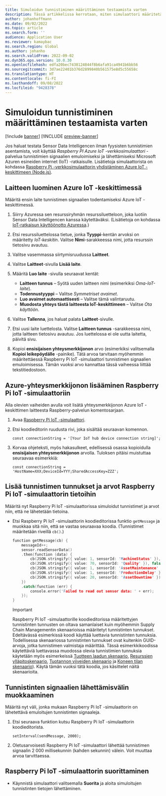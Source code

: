 ```yaml
---
title: Simuloidun tunnistiminen määrittäminen testaamista varten
description: Tässä artikkelissa kerrotaan, miten simulaattori määritetään Sensor Data Intelligencen testaamista varten ilman fyysisten tunnistimien asentamista.
author: johanhoffmann
ms.date: 09/02/2022
ms.topic: article
ms.search.form: ''
audience: Application User
ms.reviewer: kamaybac
ms.search.region: Global
ms.author: johanho
ms.search.validFrom: 2022-09-02
ms.dyn365.ops.version: 10.0.30
ms.openlocfilehash: edfa20bec7438124844f8b6afa91ca4941b6bb56
ms.sourcegitcommit: 3d7ae22401b376d2899840b561575e8d5c55658c
ms.translationtype: HT
ms.contentlocale: fi-FI
ms.lasthandoff: 09/08/2022
ms.locfileid: "9428378"
---
```

# <a name="set-up-a-simulated-sensor-for-testing"></a>Simuloidun tunnistiminen määrittäminen testaamista varten

[!include [banner](../includes/banner.md)]
[!INCLUDE [preview-banner](../includes/preview-banner.md)]

Jos haluat testata Sensor Data Intelligencen ilman fyysisten tunnistimien asentamista, voit käyttää *Raspberry PI Azure IoT -verkkosimulaattori* -palvelua tunnistimien signaalien emuloimiseksi ja lähettämiseksi Microsoft Azuren esineiden internet (IoT) -ratkaisulle. Lisätietoja simulaattorista on kohdassa [Raspberry Pi -verkkosimulaattorin yhdistäminen Azure IoT -keskittimeen (Node.js)](/azure/iot-hub/iot-hub-raspberry-pi-web-simulator-get-started).

## <a name="create-a-device-in-azure-iot-hub"></a>Laitteen luominen Azure IoT -keskittimessä

Määritä ensin laite tunnistimen signaalien todentamiseksi Azure IoT -keskittimessä.

1. Siirry Azuressa sen resurssiryhmän resurssiluetteloon, joka luotiin Sensor Data Intelligencen kanssa käytettäväksi. (Lisätietoja on kohdassa [IoT-ratkaisun käyttöönotto Azuressa](sdi-deploy-iot-solution-on-azure.md).)
1. Etsi resurssiluettelossa tietue, jonka **Tyyppi**-kentän arvoksi on määritetty *IoT-keskitin*. Valitse **Nimi**-sarakkeessa nimi, jotta resurssin tietosivu avautuu.
1. Valitse vasemmassa siirtymisruudussa **Laitteet**.
1. Valitse **Laitteet**-sivulla **Lisää laite**.
1. Määritä **Luo laite** -sivulla seuraavat kentät:

    - **Laitteen tunnus** – Syötä uuden laitteen nimi (esimerkiksi *Oma-IoT-laite*).
    - **Todennustyyppi** – Valitse *Symmetriset avaimet*.
    - **Luo avaimet automaattisesti** – Valitse tämä valintaruutu.
    - **Muodosta yhteys tästä laitteesta IoT-keskittimeen** – Valitse *Ota käyttöön*.

1. Valitse **Tallenna**, jos haluat palata **Laitteet**-sivulle.
1. Etsi uusi laite luettelosta. Valitse **Laitteen tunnus** -sarakkeessa nimi, jotta laitteen tietosivu avautuu. Jos luettelossa ei ole uutta laitetta, päivitä sivu.
1. Kopioi **ensisijaisen yhteysmerkkijonon** arvo (esimerkiksi valitsemalla **Kopioi leikepöydälle** -painike). Tätä arvoa tarvitaan myöhemmin määritettäessä Raspberry Pi IoT -simulaattori tunnistimen signaalien emuloimisessa. Tämän vuoksi arvo kannattaa tässä vaiheessa liittää tekstitiedostoon.

## <a name="add-the-azure-connection-string-to-the-raspberry-pi-iot-simulator"></a>Azure-yhteysmerkkijonon lisääminen Raspberry Pi IoT -simulaattoriin

Alla olevien vaiheiden avulla voit lisätä yhteysmerkkijonon Azure IoT -keskittimen laitteesta Raspberry-palvelun komentosarjaan.

1. Avaa [Raspberry Pi IoT -simulaattori](https://azure-samples.github.io/raspberry-pi-web-simulator/).
1. Etsi koodieditorin ruudusta rivi, joka sisältää seuraavan komennon.

    `const connectionString = '[Your IoT hub device connection string]';`

1. Korvaa ohjeteksti, myös hakasulkeet, edellisessä osassa kopioidulla **ensisijaisen yhteysmerkkijonon** arvolla. Tuloksen pitäisi muistuttaa seuraavaa esimerkkiä:

    `const connectionString = 'HostName=XXX;DeviceId=YYY;SharedAccessKey=ZZZ';`

## <a name="add-sensor-ids-and-values-to-the-payload-in-the-raspberry-pi-iot-simulator"></a>Lisää tunnistimen tunnukset ja arvot Raspberry Pi IoT -simulaattorin tietoihin

Määritä nyt Raspberry Pi IoT -simulaattorissa simuloidut tunnistimet ja arvot niin, että ne lähetetään tietoina.

- Etsi Raspberry Pi IoT -simulaattorin koodieditorissa funktio `getMessage` ja muokkaa sitä niin, että se vastaa seuraavaa koodia. (Tunnistimet määritetään riveillä `cb()`.)

    ```cpp
    function getMessage(cb) {
        messageId++;
        sensor.readSensorData()
        .then(function (data) {
            cb(JSON.stringify({ value: 1, sensorId: 'MachineStatus' }), false);
            cb(JSON.stringify({ value: 70, sensorId: 'Quality' }), false);
            cb(JSON.stringify({ value: 1, sensorId: 'AssetMaintenance' }), false);
            cb(JSON.stringify({ value: 1, sensorId: 'ProductionDelay' }), false);
            cb(JSON.stringify({ value: 20, sensorId: 'AssetDowntime' }), false);
        })
        .catch(function (err) {
            console.error('Failed to read out sensor data: ' + err);
        });
    }
    ```

    > [!IMPORTANT]
    > Raspberry Pi IoT -simulaattorille koodieditorissa määritettyjen tunnistinten tunnusten on oltava samanlaiset kuin myöhemmin Supply Chain Managementin skenaarioissa määritetyt tunnistinten tunnukset. Edeltävässä esimerkissä koodi käyttää luettavia tunnistinten tunnuksia. Todellisessa skenaariossa tunnistinten tunnukset ovat kuitenkin GUID-arvoja, jotka tunnistimen valmistaja määrittää. Tässä esimerkkikoodissa käytettäviä luettavassa muodossa olevia tunnistimien tunnuksia käytetään myös esimerkeissä [Tuotteen laadun skenaario](sdi-scenario-product-quality.md), [Resurssien ylläpitoskenaario](sdi-scenario-asset-maintenance.md), [Tuotannon viiveiden skenaario](sdi-scenario-production-delays.md) ja [Koneen tilan skenaario](sdi-scenario-equipment-downtime.md)). Käytä tämän vuoksi tätä koodia, jos käsittelet näitä skenaarioita.

## <a name="edit-the-interval-for-sending-sensor-signals"></a>Tunnistinten signaalien lähettämisvälin muokkaaminen

Määritä nyt väli, jonka mukaan Raspberry Pi IoT -simulaattorin on lähetettävä emuloitujen tunnistinten signaaleja.

1. Etsi seuraava funktion kutsu Raspberry Pi IoT -simulaattorin koodieditorista.

    `setInterval(sendMessage, 2000);`

2. Oletusarvoisesti Raspberry Pi IoT -simulaattori lähettää tunnistimen signaalin 2 000 millisekunnin (kahden sekunnin) välein. Voit muuttaa arvoa tarvittaessa.

## <a name="run-the-raspberry-pi-iot-simulator"></a>Raspberry Pi IoT -simulaattorin suorittaminen

- Käynnistä simulaattori valitsemalla **Suorita** ja aloita simuloitujen tunnistinten tietojen lähettäminen.
